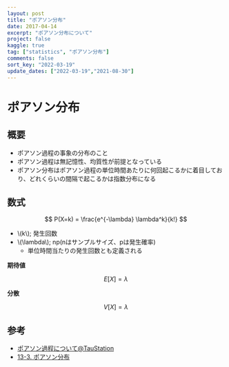 ```yaml
---
layout: post
title: "ポアソン分布"
date: 2017-04-14
excerpt: "ポアソン分布について"
project: false
kaggle: true
tag: ["statistics", "ポアソン分布"]
comments: false
sort_key: "2022-03-19"
update_dates: ["2022-03-19","2021-08-30"]
---
```


# ポアソン分布

## 概要
 - ポアソン過程の事象の分布のこと
 - ポアソン過程は無記憶性、均質性が前提となっている
 - ポアソン分布はポアソン過程の単位時間あたりに何回起こるかに着目しており、どれくらいの間隔で起こるかは指数分布になる

## 数式

$$
P(X=k) = \frac{e^{-\lambda} \lambda^k}{k!}
$$

 - \\(k\\); 発生回数
 - \\(\lambda\\); np(nはサンプルサイズ、pは発生確率)
   - 単位時間当たりの発生回数とも定義される

**期待値**  

$$
E[X] = \lambda
$$

**分散**  

$$
V[X] = \lambda
$$

## 参考
 - [ポアソン過程について@TauStation](http://taustation.com/poisson-process/)
 - [13-3. ポアソン分布](https://bellcurve.jp/statistics/course/6984.html)
